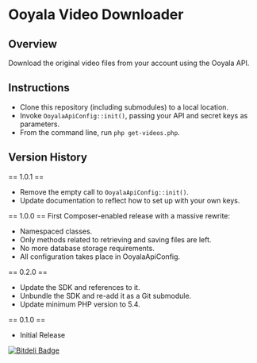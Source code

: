 # Ooyala Video Downloader

## Overview

Download the original video files from your account using the Ooyala API.

## Instructions

* Clone this repository (including submodules) to a local location.
* Invoke `OoyalaApiConfig::init()`, passing your API and secret keys as parameters.
* From the command line, run `php get-videos.php`.

## Version History

== 1.0.1 ==
- Remove the empty call to `OoyalaApiConfig::init()`.
- Update documentation to reflect how to set up with your own keys.

== 1.0.0 ==
First Composer-enabled release with a massive rewrite:

- Namespaced classes.
- Only methods related to retrieving and saving files are left.
- No more database storage requirements.
- All configuration takes place in OoyalaApiConfig.
 
== 0.2.0 ==
- Update the SDK and references to it.
- Unbundle the SDK and re-add it as a Git submodule.
- Update minimum PHP version to 5.4.

== 0.1.0 ==
- Initial Release

[![Bitdeli Badge](https://d2weczhvl823v0.cloudfront.net/morganestes/ooyala-video-downloader/trend.png)](https://bitdeli.com/free "Bitdeli Badge")
